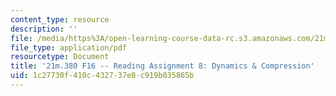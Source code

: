```yaml
---
content_type: resource
description: ''
file: /media/https%3A/open-learning-course-data-rc.s3.amazonaws.com/21m-380-music-and-technology-recording-techniques-and-audio-production-fall-2016/1c27730f410c432737e8c919b035865b_MIT21M_380F16_assn_rd08.pdf
file_type: application/pdf
resourcetype: Document
title: '21m.380 F16 -- Reading Assignment 8: Dynamics & Compression'
uid: 1c27730f-410c-4327-37e8-c919b035865b
---
```

